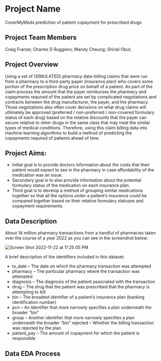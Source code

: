 # Project Name
CoverMyMeds prediction of patient copayment for prescribed drugs  
## Project Team Members
Craig Franze; Charles D Ruggiero; Mandy Cheung; Shirali Obul;
## Project Overview
Using a set of (SIMULATED) pharmacy data-billing claims that were run from a pharmacy to a third-party payer (insurance plan) who covers some portion of the prescription drug price on behalf of a patient. As part of the claim process the amount that the payer reimburses the pharmacy and copayments required of the patient are set by complicated negotiations and contracts between the drug manufacturer, the payer, and the pharmacy. Those negotiations also often cover decisions on what drug claims will ultimately be approved (preferred / non-preferred / non-covered formulary status of each drug) based on the relative discounts that the payer can secure relative to other drugs in the same class that may treat the similar types of medical conditions. Therefore, using this claim billing data into machine learning algorithms to build a method of predicting the copayments required of patients ahead of time. 
## Project Aims:
- Initial goal is to provide doctors information about the costs that their patient would expect to see in the pharmacy in case affordability of the medication was an issue.
- Secondary goal is to also provide information about the potential formulary status of the medication on each insurance plan. 
- Third goal is to develop a method of grouping similar medications together so that all the options under a patient’s insurance could be compared together based on their relative formulary statuses and copayment requirements.
## Data Description 
About 14 million pharmacy transactions from a handful of pharmacies taken over the course of a year 2022 as you can see in the screenshot below:

![Screen Shot 2022-11-22 at 11 25 05 PM](https://user-images.githubusercontent.com/65901034/203469116-fc72d977-943f-49ef-9a52-1458a23e049f.png)

A brief description of the identifiers included in this dataset:
- tx_date – The date on which the pharmacy transaction was attempted
- pharmacy – The particular pharmacy where the transaction was attempted
- diagnosis – The diagnosis of the patient associated with the transaction
- drug – The drug that the patient was prescribed that the pharmacy is attempting to bill
- bin – The broadest identifier of a patient’s insurance plan (banking identification number) 
- pcn – An identifier that more narrowly specifies a plan underneath the broader “bin”
- group – Another identifier that more narrowly specifies a plan underneath the broader “bin” rejected – Whether the billing transaction was rejected by the plan
- patient_pay – The amount of copayment for which the patient is responsible

## Data EDA Process

